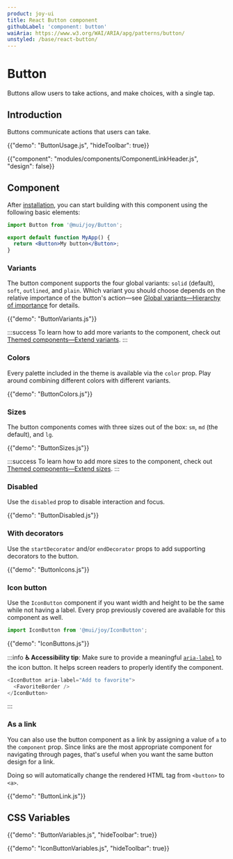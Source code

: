 ```yaml
---
product: joy-ui
title: React Button component
githubLabel: 'component: button'
waiAria: https://www.w3.org/WAI/ARIA/apg/patterns/button/
unstyled: /base/react-button/
---
```


# Button

<p class="description">Buttons allow users to take actions, and make choices, with a single tap.</p>

## Introduction

Buttons communicate actions that users can take.

{{"demo": "ButtonUsage.js", "hideToolbar": true}}

{{"component": "modules/components/ComponentLinkHeader.js", "design": false}}

## Component

After [installation](/joy-ui/getting-started/installation/), you can start building with this component using the following basic elements:

```jsx
import Button from '@mui/joy/Button';

export default function MyApp() {
  return <Button>My button</Button>;
}
```

### Variants

The button component supports the four global variants: `solid` (default), `soft`, `outlined`, and `plain`.
Which variant you should choose depends on the relative importance of the button's action—see [Global variants—Hierarchy of importance](/joy-ui/main-features/global-variants/#hierarchy-of-importance) for details.

{{"demo": "ButtonVariants.js"}}

:::success
To learn how to add more variants to the component, check out [Themed components—Extend variants](/joy-ui/customization/themed-components/#extend-variants).
:::

### Colors

Every palette included in the theme is available via the `color` prop.
Play around combining different colors with different variants.

{{"demo": "ButtonColors.js"}}

### Sizes

The button components comes with three sizes out of the box: `sm`, `md` (the default), and `lg`.

{{"demo": "ButtonSizes.js"}}

:::success
To learn how to add more sizes to the component, check out [Themed components—Extend sizes](/joy-ui/customization/themed-components/#extend-sizes).
:::

### Disabled

Use the `disabled` prop to disable interaction and focus.

{{"demo": "ButtonDisabled.js"}}

### With decorators

Use the `startDecorator` and/or `endDecorator` props to add supporting decorators to the button.

{{"demo": "ButtonIcons.js"}}

### Icon button

Use the `IconButton` component if you want width and height to be the same while not having a label.
Every prop previously covered are available for this component as well.

```jsx
import IconButton from '@mui/joy/IconButton';
```

{{"demo": "IconButtons.js"}}

:::info
**♿️ Accessibility tip**: Make sure to provide a meaningful [`aria-label`](https://developer.mozilla.org/en-US/docs/Web/Accessibility/ARIA/Attributes/aria-label) to the icon button.
It helps screen readers to properly identify the component.

```js
<IconButton aria-label="Add to favorite">
  <FavoriteBorder />
</IconButton>
```

:::

### As a link

You can also use the button component as a link by assigning a value of `a` to the `component` prop.
Since links are the most appropriate component for navigating through pages, that's useful when you want the same button design for a link.

Doing so will automatically change the rendered HTML tag from `<button>` to `<a>`.

{{"demo": "ButtonLink.js"}}

## CSS Variables

{{"demo": "ButtonVariables.js", "hideToolbar": true}}

{{"demo": "IconButtonVariables.js", "hideToolbar": true}}
